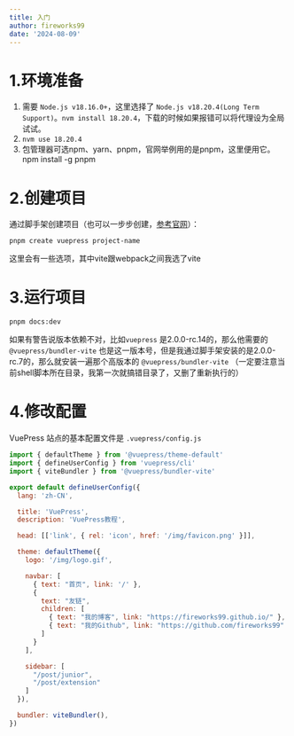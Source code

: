 ```yaml
---
title: 入门
author: fireworks99
date: '2024-08-09'
---
```


# 1.环境准备

1. 需要 `Node.js v18.16.0+`，这里选择了 `Node.js v18.20.4(Long Term Support)`。`nvm install 18.20.4`，下载的时候如果报错可以将代理设为全局试试。
2. `nvm use 18.20.4`
3. 包管理器可选npm、yarn、pnpm，官网举例用的是pnpm，这里便用它。npm install -g pnpm

# 2.创建项目

通过脚手架创建项目（也可以一步步创建，[参考官网](https://vuepress.github.io/zh/guide/getting-started.html#创建项目)）：

`pnpm create vuepress project-name`

这里会有一些选项，其中vite跟webpack之间我选了vite

# 3.运行项目

`pnpm docs:dev`

如果有警告说版本依赖不对，比如`vuepress` 是2.0.0-rc.14的，那么他需要的 `@vuepress/bundler-vite` 也是这一版本号，但是我通过脚手架安装的是2.0.0-rc.7的，那么就安装一遍那个高版本的 `@vuepress/bundler-vite` （一定要注意当前shell脚本所在目录，我第一次就搞错目录了，又删了重新执行的）

# 4.修改配置

VuePress 站点的基本配置文件是 `.vuepress/config.js`

~~~javascript
import { defaultTheme } from '@vuepress/theme-default'
import { defineUserConfig } from 'vuepress/cli'
import { viteBundler } from '@vuepress/bundler-vite'

export default defineUserConfig({
  lang: 'zh-CN',

  title: 'VuePress',
  description: 'VuePress教程',

  head: [['link', { rel: 'icon', href: '/img/favicon.png' }]],

  theme: defaultTheme({
    logo: '/img/logo.gif',

    navbar: [
      { text: "首页", link: '/' },
      {
        text: "友链", 
        children: [
          { text: "我的博客", link: "https://fireworks99.github.io/" },
          { text: "我的Github", link: "https://github.com/fireworks99" },
        ]
      }
    ],

    sidebar: [
      "/post/junior",
      "/post/extension"
    ]
  }),

  bundler: viteBundler(),
})
~~~

